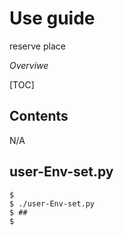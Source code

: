 # Use guide

  reserve place

*Overviwe*

[TOC]

## Contents

  N/A

## user-Env-set.py

```shell
$ 
$ ./user-Env-set.py 
$ ## 
$ 
```

